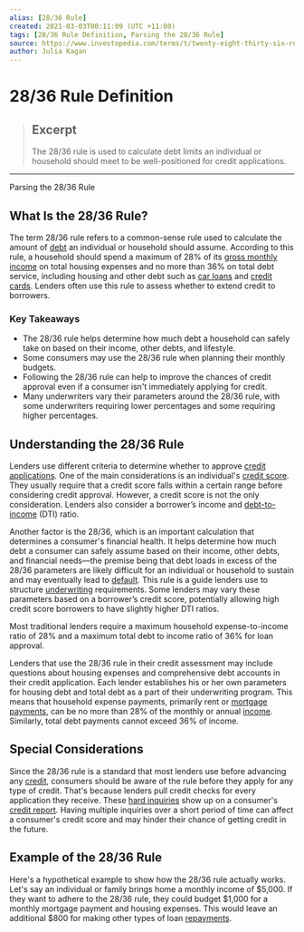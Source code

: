 ```yaml
---
alias: [28/36 Rule]
created: 2021-03-03T00:11:09 (UTC +11:00)
tags: [28/36 Rule Definition, Parsing the 28/36 Rule]
source: https://www.investopedia.com/terms/t/twenty-eight-thirty-six-rule.asp
author: Julia Kagan
---
```


# 28/36 Rule Definition

> ## Excerpt
> The 28/36 rule is used to calculate debt limits an individual or household should meet to be well-positioned for credit applications.

---

Parsing the 28/36 Rule
## What Is the 28/36 Rule?

The term 28/36 rule refers to a common-sense rule used to calculate the amount of [debt](https://www.investopedia.com/terms/d/debt.asp) an individual or household should assume. According to this rule, a household should spend a maximum of 28% of its [gross monthly income](https://www.investopedia.com/terms/g/grossincome.asp) on total housing expenses and no more than 36% on total debt service, including housing and other debt such as [car loans](https://www.investopedia.com/auto-loans-4689734) and [credit cards](https://www.investopedia.com/terms/c/creditcard.asp). Lenders often use this rule to assess whether to extend credit to borrowers.

### Key Takeaways

-   The 28/36 rule helps determine how much debt a household can safely take on based on their income, other debts, and lifestyle.
-   Some consumers may use the 28/36 rule when planning their monthly budgets.
-   Following the 28/36 rule can help to improve the chances of credit approval even if a consumer isn't immediately applying for credit.
-   Many underwriters vary their parameters around the 28/36 rule, with some underwriters requiring lower percentages and some requiring higher percentages.

## Understanding the 28/36 Rule

Lenders use different criteria to determine whether to approve [credit applications](https://www.investopedia.com/terms/c/credit-application.asp). One of the main considerations is an individual's [credit score](https://www.investopedia.com/terms/c/credit_score.asp). They usually require that a credit score falls within a certain range before considering credit approval. However, a credit score is not the only consideration. Lenders also consider a borrower’s income and [debt-to-income](https://www.investopedia.com/terms/d/dti.asp) (DTI) ratio.

Another factor is the 28/36, which is an important calculation that determines a consumer's financial health. It helps determine how much debt a consumer can safely assume based on their income, other debts, and financial needs—the premise being that debt loads in excess of the 28/36 parameters are likely difficult for an individual or household to sustain and may eventually lead to [default](https://www.investopedia.com/terms/d/default2.asp). This rule is a guide lenders use to structure [underwriting](https://www.investopedia.com/terms/u/underwriting.asp) requirements. Some lenders may vary these parameters based on a borrower’s credit score, potentially allowing high credit score borrowers to have slightly higher DTI ratios.

Most traditional lenders require a maximum household expense-to-income ratio of 28% and a maximum total debt to income ratio of 36% for loan approval.

Lenders that use the 28/36 rule in their credit assessment may include questions about housing expenses and comprehensive debt accounts in their credit application. Each lender establishes his or her own parameters for housing debt and total debt as a part of their underwriting program. This means that household expense payments, primarily rent or [mortgage payments](https://www.investopedia.com/mortgage/mortgage-rates/payment-structure/), can be no more than 28% of the monthly or annual [income](https://www.investopedia.com/terms/i/income.asp). Similarly, total debt payments cannot exceed 36% of income.

## Special Considerations

Since the 28/36 rule is a standard that most lenders use before advancing any [credit](https://www.investopedia.com/terms/c/credit.asp), consumers should be aware of the rule before they apply for any type of credit. That's because lenders pull credit checks for every application they receive. These [hard inquiries](https://www.investopedia.com/terms/h/hard-inquiry.asp) show up on a consumer's [credit report](https://www.investopedia.com/terms/c/creditreport.asp). Having multiple inquiries over a short period of time can affect a consumer's credit score and may hinder their chance of getting credit in the future.

## Example of the 28/36 Rule

Here's a hypothetical example to show how the 28/36 rule actually works. Let's say an individual or family brings home a monthly income of $5,000. If they want to adhere to the 28/36 rule, they could budget $1,000 for a monthly mortgage payment and housing expenses. This would leave an additional $800 for making other types of loan [repayments](https://www.investopedia.com/terms/r/repayment.asp).
